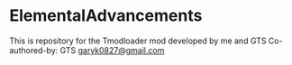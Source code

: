# ElementalAdvancements
This is repository for the Tmodloader mod developed by me and GTS
Co-authored-by: GTS <garyk0827@gmail.com>
